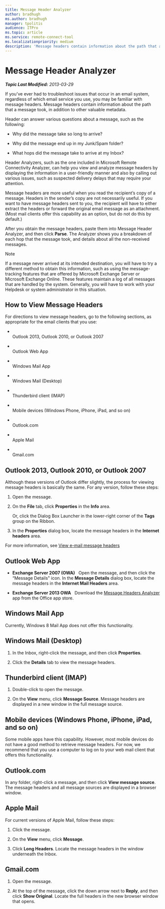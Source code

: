 ```yaml
---
title: Message Header Analyzer
author: bradhugh
ms.author: bradhugh
manager: tpolitis
audience: ITPro 
ms.topic: article 
ms.service: remote-connect-tool
ms.localizationpriority: medium
description: 'Message headers contain information about the path that a message took, in addition to other valuable metadata.'
---
```



# Message Header Analyzer


_**Topic Last Modified:** 2013-03-29_

If you’ve ever had to troubleshoot issues that occur in an email system, regardless of which email service you use, you may be familiar with message headers. Message headers contain information about the path that a message took, in addition to other valuable metadata.

Header can answer various questions about a message, such as the following:

  - Why did the message take so long to arrive?

  - Why did the message end up in my Junk/Spam folder?

  - What hops did the message take to arrive at my Inbox?

Header Analyzers, such as the one included in Microsoft Remote Connectivity Analyzer, can help you view and analyze message headers by displaying the information in a user-friendly manner and also by calling out various issues, such as suspected delivery delays that may require your attention.

Message headers are more useful when you read the recipient’s copy of a message. Headers in the sender’s copy are not necessarily useful. If you want to have message headers sent to you, the recipient will have to either extract the headers or forward the original email message as an attachment. (Most mail clients offer this capability as an option, but do not do this by default.)

After you obtain the message headers, paste them into Message Header Analyzer, and then click **Parse**. The Analyzer shows you a breakdown of each hop that the message took, and details about all the non-received messages.

<div class="alert">


> [!NOTE]
> If a message never arrived at its intended destination, you will have to try a different method to obtain this information, such as using the message-tracking features that are offered by Microsoft&nbsp;Exchange Server or Microsoft&nbsp;Exchange Online. These features maintain a log of all messages that are handled by the system. Generally, you will have to work with your Helpdesk or system administrator in this situation.


</div>

<div>

## How to View Message Headers

For directions to view message headers, go to the following sections, as appropriate for the email clients that you use:

  - <span></span>  
    Outlook 2013, Outlook 2010, or Outlook 2007

  - <span></span>  
    Outlook Web App

  - <span></span>  
    Windows Mail App

  - <span></span>  
    Windows Mail (Desktop)

  - <span></span>  
    Thunderbird client (IMAP)

  - <span></span>  
    Mobile devices (Windows Phone, iPhone, iPad, and so on)

  - <span></span>  
    Outlook.com

  - <span></span>  
    Apple Mail

  - <span></span>  
    Gmail.com

<span id="Outlook2013Outlook2010orOutlook2007"></span>

<div>

## Outlook 2013, Outlook 2010, or Outlook 2007

Although these versions of Outlook differ slightly, the process for viewing message headers is basically the same. For any version, follow these steps:

1.  Open the message.

2.  On the **File** tab, click **Properties** in the **Info** area.
    
    Or, click the Dialog Box Launcher in the lower-right corner of the **Tags** group on the Ribbon.

3.  In the **Properties** dialog box, locate the message headers in the **Internet headers** area.

For more information, see [View e-mail message headers](https://office.microsoft.com/outlook-help/view-e-mail-message-headers-ha001230300.aspx)

</div>

<span id="OutlookWebApp"></span>

<div>

## Outlook Web App

  - **Exchange Server 2007 (OWA)**   Open the message, and then click the “Message Details" icon. In the **Message Details** dialog box, locate the message headers in the **Internet Mail Headers** area.

  - **Exchange Server 2013 OWA**   Download the [Message Headers Analyzer](https://appsource.microsoft.com/en-us/product/office/WA104005406?src=office&tab=Overview) app from the Office app store.

</div>

<span id="WindowsMailApp"></span>

<div>

## Windows Mail App

Currently, Windows 8 Mail App does not offer this functionality.

</div>

<span id="WindowsMailDesktop"></span>

<div>

## Windows Mail (Desktop)

1.  In the Inbox, right-click the message, and then click **Properties**.

2.  Click the **Details** tab to view the message headers.

</div>

<span id="ThunderbirdClientIMAP"></span>

<div>

## Thunderbird client (IMAP)

1.  Double-click to open the message.

2.  On the **View** menu, click **Message Source**. Message headers are displayed in a new window in the full message source.

</div>

<span id="MobileDevices"></span>

<div>

## Mobile devices (Windows Phone, iPhone, iPad, and so on)

Some mobile apps have this capability. However, most mobile devices do not have a good method to retrieve message headers. For now, we recommend that you use a computer to log on to your web mail client that offers this functionality.

</div>

<span id="Outlook_com"></span>

<div>

## Outlook.com

In any folder, right-click a message, and then click **View message source**. The message headers and all message sources are displayed in a browser window.

</div>

<span id="AppleMail"></span>

<div>

## Apple Mail

For current versions of Apple Mail, follow these steps:

1.  Click the message.

2.  On the **View** menu, click **Message**.

3.  Click **Long Headers**. Locate the message headers in the window underneath the Inbox.

</div>

<span id="Gmail_com"></span>

<div>

## Gmail.com

1.  Open the message.

2.  At the top of the message, click the down arrow next to **Reply**, and then click **Show Original**. Locate the full headers in the new browser window that opens.

</div>

</div>

</div>

<span> </span>

</div>

</div>

</div>

